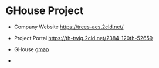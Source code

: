 # GHouse Project
- Company Website https://trees-aes.2cld.net/
- Project Portal https://th-twig.2cld.net/2384-120th-52659
- GHouse [gmap](https://www.google.com/maps/place/Winfield,+IA+52659/@41.1333787,-91.4509073,46m/data=!3m1!1e3!4m6!3m5!1s0x87e6a4a40e491b21:0xc8a55d674581fc!8m2!3d41.123083!4d-91.4412683!16zL20vMHNfZHc?entry=ttu&g_ep=EgoyMDI0MTIwOS4wIKXMDSoASAFQAw%3D%3D)

- 
